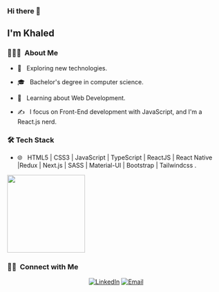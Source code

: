 ### Hi there 👋<h2> I'm Khaled</h2>


<h3> 👨🏻‍💻 &nbsp;About Me </h3>

- 🤔 &nbsp; Exploring new technologies.

- 🎓 &nbsp; Bachelor's degree in computer science.

- 🌱 &nbsp; Learning about Web Development.

- ✍️ &nbsp; I focus on Front-End development with JavaScript, and I'm a React.js nerd.


<h3>🛠 Tech Stack</h3>

- 🌐 &nbsp; HTML5 | CSS3 | JavaScript | TypeScript | ReactJS | React Native |Redux | Next.js | SASS | Material-UI | Bootstrap | Tailwindcss .


<a href="https://github.com/Kbadr1">
  <img height="180em" src="https://github-readme-stats.vercel.app/api/top-langs/?username=Kbadr1&theme=buefy&layout=compact" />
</a>


<h3> 🤝🏻 &nbsp;Connect with Me </h3> 

<p align="center">
<a href="https://www.linkedin.com/in/khaledbadr/"><img alt="LinkedIn" src="https://img.shields.io/badge/LinkedIn-Khaled%20Badr-blue?style=flat-square&logo=linkedin"></a>
<a href="mailto:Kbadr.dev@gmail.com"><img alt="Email" src="https://img.shields.io/badge/Email-Kbadr.dev@gmail.com-blue?style=flat-square&logo=gmail"></a>
</p>

